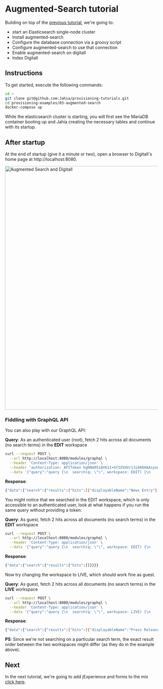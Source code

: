 # Augmented-Search tutorial

Building on top of the [previous tutorial](../02-digitall-mariadb), we're going to:

* start an Elasticsearch single-node cluster
* Install augmented-search
* Configure the database connection via a groovy script
* Configure augmented-search to use that connection
* Enable augmented-search on digitall
* Index Digitall

## Instructions

To get started, execute the following commands:

```bash
cd ~
git clone git@github.com:Jahia/provisioning-tutorials.git
cd provisioning-examples/03-augmented-search
docker-compose up
```

While the elasticsearch cluster is starting, you will first see the MariaDB container booting up and Jahia creating the necessary tables and continue with its startup. 

## After startup

At the end of startup (give it a minute or two), open a browser to Digitall's home page at http://localhost:8080.

<img width="800" alt="Augmented Search and Digitall" src="https://user-images.githubusercontent.com/5667028/113905349-0dae7d00-97a1-11eb-9121-f68379f41bd1.png">

### Fiddling with GraphQL API 

You can also play with our GraphQL API: 

__Query__: As an authenticated user (root), fetch 2 hits across all documents (no search terms) in the __EDIT__ workspace
```bash
curl --request POST \
  --url http://localhost:8080/modules/graphql \
  --header 'Content-Type: application/json' \
  --header 'authorization: APIToken kgHNm05iQV61I+GY3X5HVr13i866HAAsyou8G+eGubk=' \
  --data '{"query":"query {\n  search(q: \"\", workspace: EDIT) {\n    results(size: 2) {\n      hits {\n        displayableName\n      }\n    }\n  }\n}"}'
```

__Response__:
```bash
{"data":{"search":{"results":{"hits":[{"displayableName":"News Entry"},{"displayableName":"History"}]}}}}
```

You might notice that we searched in the EDIT workspace, which is only accessible to an authenticated user, look at what happens if you run the same query without providing a token:

__Query__: As guest, fetch 2 hits across all documents (no search terms) in the __EDIT__ workspace
```bash
curl --request POST \
  --url http://localhost:8080/modules/graphql \
  --header 'Content-Type: application/json' \
  --data '{"query":"query {\n  search(q: \"\", workspace: EDIT) {\n    results(size: 2) {\n      hits {\n        displayableName\n      }\n    }\n  }\n}"}'
```

__Response__:
```bash
{"data":{"search":{"results":{"hits":[]}}}}
```

Now try changing the workspace to LIVE, which should work fine as guest.

__Query__: As guest, fetch 2 hits across all documents (no search terms) in the __LIVE__ workspace
```bash
curl --request POST \
  --url http://localhost:8080/modules/graphql \
  --header 'Content-Type: application/json' \
  --data '{"query":"query {\n  search(q: \"\", workspace: LIVE) {\n    results(size: 2) {\n      hits {\n        displayableName\n      }\n    }\n  }\n}"}'
```

__Response__:
```bash
{"data":{"search":{"results":{"hits":[{"displayableName":"Press Releases Entry"},{"displayableName":"Events"}]}}}}
```

__PS__: Since we're not searching on a particular search term, the exact result order between the two workspaces might differ (as they do in the example above).

## Next

In the next tutorial, we're going to add jExperience and forms to the mix [click here](../04-jexperience-forms/).
